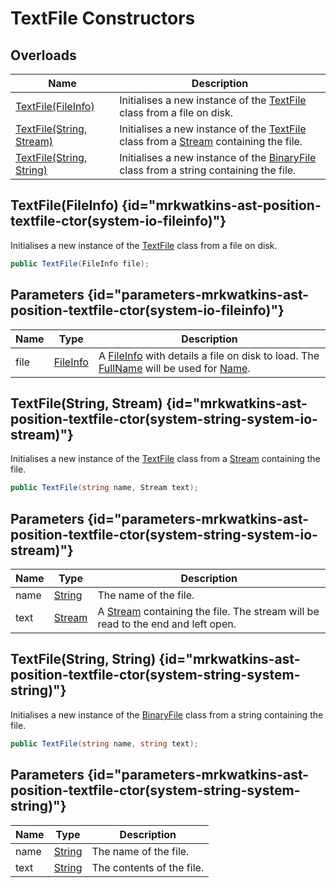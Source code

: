 # TextFile Constructors
## Overloads

| Name | Description |
| ---- | ----------- |
| [TextFile(FileInfo)](MrKWatkins.Ast.Position.TextFile.-ctor.md#mrkwatkins-ast-position-textfile-ctor(system-io-fileinfo)) | Initialises a new instance of the [TextFile](MrKWatkins.Ast.Position.TextFile.md) class from a file on disk. |
| [TextFile(String, Stream)](MrKWatkins.Ast.Position.TextFile.-ctor.md#mrkwatkins-ast-position-textfile-ctor(system-string-system-io-stream)) | Initialises a new instance of the [TextFile](MrKWatkins.Ast.Position.TextFile.md) class from a [Stream](https://learn.microsoft.com/en-gb/dotnet/api/System.IO.Stream) containing the file. |
| [TextFile(String, String)](MrKWatkins.Ast.Position.TextFile.-ctor.md#mrkwatkins-ast-position-textfile-ctor(system-string-system-string)) | Initialises a new instance of the [BinaryFile](MrKWatkins.Ast.Position.BinaryFile.md) class from a string containing the file. |

## TextFile(FileInfo) {id="mrkwatkins-ast-position-textfile-ctor(system-io-fileinfo)"}

Initialises a new instance of the [TextFile](MrKWatkins.Ast.Position.TextFile.md) class from a file on disk.

```c#
public TextFile(FileInfo file);
```

## Parameters {id="parameters-mrkwatkins-ast-position-textfile-ctor(system-io-fileinfo)"}

| Name | Type | Description |
| ---- | ---- | ----------- |
| file | [FileInfo](https://learn.microsoft.com/en-gb/dotnet/api/System.IO.FileInfo) | A [FileInfo](https://learn.microsoft.com/en-gb/dotnet/api/System.IO.FileInfo) with details a file on disk to load. The [FullName](https://learn.microsoft.com/en-gb/dotnet/api/System.IO.FileSystemInfo.FullName) will be used for [Name](MrKWatkins.Ast.Position.SourceFile.Name.md). |

## TextFile(String, Stream) {id="mrkwatkins-ast-position-textfile-ctor(system-string-system-io-stream)"}

Initialises a new instance of the [TextFile](MrKWatkins.Ast.Position.TextFile.md) class from a [Stream](https://learn.microsoft.com/en-gb/dotnet/api/System.IO.Stream) containing the file.

```c#
public TextFile(string name, Stream text);
```

## Parameters {id="parameters-mrkwatkins-ast-position-textfile-ctor(system-string-system-io-stream)"}

| Name | Type | Description |
| ---- | ---- | ----------- |
| name | [String](https://learn.microsoft.com/en-gb/dotnet/api/System.String) | The name of the file. |
| text | [Stream](https://learn.microsoft.com/en-gb/dotnet/api/System.IO.Stream) | A [Stream](https://learn.microsoft.com/en-gb/dotnet/api/System.IO.Stream) containing the file. The stream will be read to the end and left open. |

## TextFile(String, String) {id="mrkwatkins-ast-position-textfile-ctor(system-string-system-string)"}

Initialises a new instance of the [BinaryFile](MrKWatkins.Ast.Position.BinaryFile.md) class from a string containing the file.

```c#
public TextFile(string name, string text);
```

## Parameters {id="parameters-mrkwatkins-ast-position-textfile-ctor(system-string-system-string)"}

| Name | Type | Description |
| ---- | ---- | ----------- |
| name | [String](https://learn.microsoft.com/en-gb/dotnet/api/System.String) | The name of the file. |
| text | [String](https://learn.microsoft.com/en-gb/dotnet/api/System.String) | The contents of the file. |

